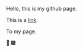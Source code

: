 Hello, this is my github page. 



This is a [link](htpps://https://github.com/lblake1994).

To my page. 



:tada: :fireworks: 

